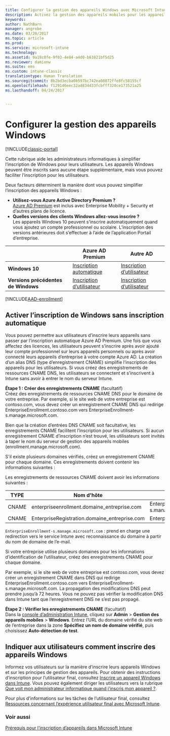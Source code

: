 ```yaml
---
title: Configurer la gestion des appareils Windows avec Microsoft Intune | Microsoft Docs
description: Activez la gestion des appareils mobiles pour les appareils Windows avec Microsoft Intune.
keywords: 
author: NathBarn
manager: angrobe
ms.date: 03/20/2017
ms.topic: article
ms.prod: 
ms.service: microsoft-intune
ms.technology: 
ms.assetid: 9a18c0fe-9f03-4e84-a4d0-b63821bf5d25
ms.reviewer: damionw
ms.suite: ems
ms.custom: intune-classic
translationtype: Human Translation
ms.sourcegitcommit: 8b2bd3ecba0b597bc742ea08872ffe8fc58155cf
ms.openlocfilehash: f1291d6eec32ad834d33fcbfff320ce173521a25
ms.lasthandoff: 04/24/2017


---
```


# <a name="set-up-windows-device-management"></a>Configurer la gestion des appareils Windows

[!INCLUDE[classic-portal](../includes/classic-portal.md)]

Cette rubrique aide les administrateurs informatiques à simplifier l’inscription de Windows pour leurs utilisateurs.  Les appareils Windows peuvent être inscrits sans aucune étape supplémentaire, mais vous pouvez faciliter l’inscription pour les utilisateurs.

Deux facteurs déterminent la manière dont vous pouvez simplifier l’inscription des appareils Windows :
- **Utilisez-vous Azure Active Directory Premium ?** <br>[Azure AD Premium](https://docs.microsoft.com/azure/active-directory/active-directory-get-started-premium) est inclus avec Enterprise Mobility + Security et d’autres plans de licence.
- **Quelles versions des clients Windows allez-vous inscrire ?** <br>Les appareils Windows 10 peuvent s’inscrire automatiquement quand vous ajoutez un compte professionnel ou scolaire. L’inscription des versions antérieures doit s’effectuer à l’aide de l’application Portail d’entreprise.

||**Azure AD Premium**|**Autre AD** |
|----------|---------------|---------------|  
|**Windows 10**|[Inscription automatique](#enable-windows-10-automatic-enrollment) |[Inscription d’utilisateur](#enable-windows-enrollment-without-azure-ad-premium)|
|**Versions précédentes de Windows**|[Inscription d’utilisateur](#enable-windows-enrollment-without-azure-ad-premium)|[Inscription d’utilisateur](#enable-windows-enrollment-without-azure-ad-premium)|

[!INCLUDE[AAD-enrollment](../includes/win10-automatic-enrollment-aad.md)]

## <a name="enable-windows-enrollment-without-automatic-enrollment"></a>Activer l’inscription de Windows sans inscription automatique
Vous pouvez permettre aux utilisateurs d’inscrire leurs appareils sans passer par l’inscription automatique Azure AD Premium. Une fois que vous affectez des licences, les utilisateurs peuvent s’inscrire après avoir ajouté leur compte professionnel sur leurs appareils personnels ou après avoir connecté leurs appareils d’entreprise à votre compte Azure AD. La création d’un alias DNS (type d’enregistrement CNAME) simplifie l’inscription des appareils pour les utilisateurs. Si vous créez des enregistrements de ressources CNAME DNS, les utilisateurs se connectent et s’inscrivent à Intune sans avoir à entrer le nom du serveur Intune.

**Étape 1 : Créer des enregistrements CNAME** (facultatif)<br>
Créez des enregistrements de ressources CNAME DNS pour le domaine de votre entreprise. Par exemple, si le site web de votre entreprise est contoso.com, vous devez créer un enregistrement CNAME DNS qui redirige EnterpriseEnrollment.contoso.com vers EnterpriseEnrollment-s.manage.microsoft.com.

Bien que la création d’entrées DNS CNAME soit facultative, les enregistrements CNAME facilitent l’inscription pour les utilisateurs. Si aucun enregistrement CNAME d’inscription n’est trouvé, les utilisateurs sont invités à taper le nom du serveur de gestion des appareils mobiles (enrollment.manage.microsoft.com).

S'il existe plusieurs domaines vérifiés, créez un enregistrement CNAME pour chaque domaine. Ces enregistrements doivent contenir les informations suivantes :

Les enregistrements de ressources CNAME doivent avoir les informations suivantes :

|TYPE|Nom d'hôte|Pointe vers|TTL|
|--------|-------------|-------------|-------|
|CNAME|enterpriseenrollment.domaine_entreprise.com|EnterpriseEnrollment-s.manage.microsoft.com |1 heure|
|CNAME|EnterpriseRegistration.domaine_entreprise.com|EnterpriseRegistration.windows.net|1 heure|

`EnterpriseEnrollment-s.manage.microsoft.com` : prend en charge une redirection vers le service Intune avec reconnaissance du domaine à partir du nom de domaine de l’e-mail.

Si votre entreprise utilise plusieurs domaines pour les informations d’identification de l’utilisateur, créez des enregistrements CNAME pour chaque domaine.

Par exemple, si le site web de votre entreprise est contoso.com, vous devez créer un enregistrement CNAME dans DNS qui redirige EnterpriseEnrollment.contoso.com vers EnterpriseEnrollment-s.manage.microsoft.com. La propagation des modifications DNS peut prendre jusqu’à 72 heures. Vous ne pouvez pas vérifier la modification DNS dans Intune tant que l’enregistrement DNS ne s’est pas propagé.

**Étape 2 : Vérifier les enregistrements CNAME** (facultatif)<br>
Dans la [console d’administration Intune](https://manage.microsoft.com), cliquez sur **Admin** &gt; **Gestion des appareils mobiles** &gt; **Windows**. Entrez l’URL du domaine vérifié du site web de l’entreprise dans la zone **Spécifiez un nom de domaine vérifié**, puis choisissez **Auto-détection de test**.

## <a name="tell-users-how-to-enroll-windows-devices"></a>Indiquer aux utilisateurs comment inscrire des appareils Windows
Informez vos utilisateurs sur la manière d’inscrire leurs appareils Windows et sur les principes de gestion des appareils.
Pour obtenir des instructions d’inscription pour l’utilisateur final, consultez [Inscrire un appareil Windows dans Intune](https://docs.microsoft.com/intune/enduser/enroll-your-device-in-intune-windows). Vous pouvez également diriger les utilisateurs vers la rubrique [Que voit mon administrateur informatique quand j’inscris mon appareil ?](https://docs.microsoft.com/intune/enduser/what-can-your-it-administrator-see-when-you-enroll-your-device-in-intune-windows).

Pour plus d’informations sur les tâches de l’utilisateur final, consultez [Ressources concernant l’expérience utilisateur final avec Microsoft Intune](https://docs.microsoft.com/intune/deploy-use/how-to-educate-your-end-users-about-microsoft-intune).

### <a name="see-also"></a>Voir aussi
[Prérequis pour l’inscription d’appareils dans Microsoft Intune](prerequisites-for-enrollment.md)

